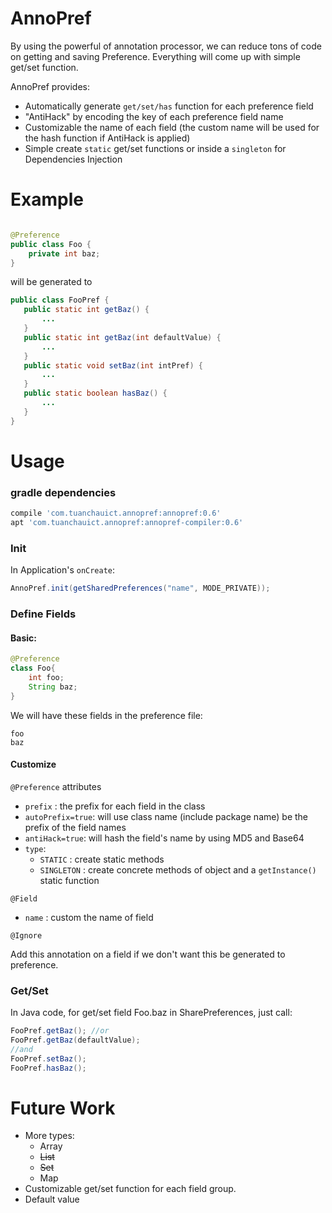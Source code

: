 # AnnoPref

By using the powerful of annotation processor, we can reduce tons of code on getting and saving Preference.
Everything will come up with simple get/set function.

AnnoPref provides:

* Automatically generate `get/set/has` function for each preference field
* "AntiHack" by encoding the key of each preference field name
* Customizable the name of each field (the custom name will be used for the hash function if AntiHack is applied)
* Simple create `static` get/set functions or inside a `singleton` for Dependencies Injection

# Example

```java

@Preference
public class Foo {
    private int baz;
}
```

will be generated to

 ```java
public class FooPref {
    public static int getBaz() {
        ...
    }
    public static int getBaz(int defaultValue) {
        ...
    }
    public static void setBaz(int intPref) {
        ...
    }
    public static boolean hasBaz() {
        ...
    }
}
 ```

# Usage
### gradle dependencies

```groovy
compile 'com.tuanchauict.annopref:annopref:0.6'
apt 'com.tuanchauict.annopref:annopref-compiler:0.6'
```

### Init

In Application's `onCreate`:

```java
AnnoPref.init(getSharedPreferences("name", MODE_PRIVATE));
```

### Define Fields

#### Basic:

```java
@Preference
class Foo{
    int foo;
    String baz;
}
```

We will have these fields in the preference file:

```
foo
baz
```

#### Customize

`@Preference` attributes

* `prefix` : the prefix for each field in the class
* `autoPrefix=true`: will use class name (include package name) be the prefix of the field names
* `antiHack=true`: will hash the field's name by using MD5 and Base64
* `type`:
    * `STATIC` : create static methods
    * `SINGLETON` : create concrete methods of object and a `getInstance()` static function

`@Field`

* `name` : custom the name of field

`@Ignore`

Add this annotation on a field if we don't want this be generated to preference.


### Get/Set

In Java code, for get/set field Foo.baz in SharePreferences, just call:

```java
FooPref.getBaz(); //or
FooPref.getBaz(defaultValue);
//and
FooPref.setBaz();
FooPref.hasBaz();
```



# Future Work

* More types:
    * Array
    * ~~List~~
    * ~~Set~~
    * Map
* Customizable get/set function for each field group.
* Default value